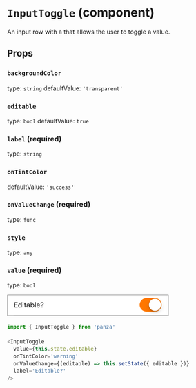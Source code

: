 `InputToggle` (component)
=========================

An input row with a <Switch /> that allows
the user to toggle a value.

Props
-----

### `backgroundColor`

type: `string`
defaultValue: `'transparent'`


### `editable`

type: `bool`
defaultValue: `true`


### `label` (required)

type: `string`


### `onTintColor`

defaultValue: `'success'`


### `onValueChange` (required)

type: `func`


### `style`

type: `any`


### `value` (required)

type: `bool`

![Input Toggle](images/InputToggle.png)

```javascript
import { InputToggle } from 'panza'

<InputToggle
  value={this.state.editable}
  onTintColor='warning'
  onValueChange={(editable) => this.setState({ editable })}
  label='Editable?'
/>
```
